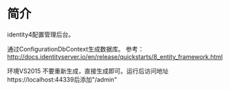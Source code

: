 # 简介
identity4配置管理后台。

通过ConfigurationDbContext生成数据库。
参考：http://docs.identityserver.io/en/release/quickstarts/8_entity_framework.html

环境VS2015
不要重新生成，直接生成即可。运行后访问地址https://localhost:44339后添加"/admin"
